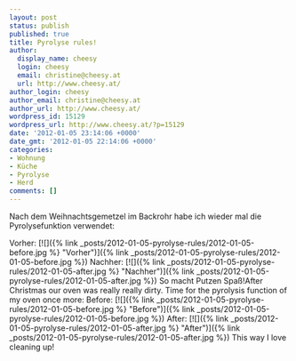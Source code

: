 ```yaml
---
layout: post
status: publish
published: true
title: Pyrolyse rules!
author:
  display_name: cheesy
  login: cheesy
  email: christine@cheesy.at
  url: http://www.cheesy.at/
author_login: cheesy
author_email: christine@cheesy.at
author_url: http://www.cheesy.at/
wordpress_id: 15129
wordpress_url: http://www.cheesy.at/?p=15129
date: '2012-01-05 23:14:06 +0000'
date_gmt: '2012-01-05 22:14:06 +0000'
categories:
- Wohnung
- Küche
- Pyrolyse
- Herd
comments: []
---
```

<!--:de-->Nach dem Weihnachtsgemetzel im Backrohr habe ich wieder mal die Pyrolysefunktion verwendet:
Vorher:
[![]({% link _posts/2012-01-05-pyrolyse-rules/2012-01-05-before.jpg %} "Vorher")]({% link _posts/2012-01-05-pyrolyse-rules/2012-01-05-before.jpg %})
Nachher:
[![]({% link _posts/2012-01-05-pyrolyse-rules/2012-01-05-after.jpg %} "Nachher")]({% link _posts/2012-01-05-pyrolyse-rules/2012-01-05-after.jpg %})
So macht Putzen Spaß!<!--:--><!--:en-->After Christmas our oven was really really dirty. Time for the pyrolysis function of my oven once more:
Before:
[![]({% link _posts/2012-01-05-pyrolyse-rules/2012-01-05-before.jpg %} "Before")]({% link _posts/2012-01-05-pyrolyse-rules/2012-01-05-before.jpg %})
After:
[![]({% link _posts/2012-01-05-pyrolyse-rules/2012-01-05-after.jpg %} "After")]({% link _posts/2012-01-05-pyrolyse-rules/2012-01-05-after.jpg %})
This way I love cleaning up!<!--:-->
